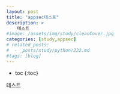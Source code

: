 ```yaml
---
layout: post
title: "appsec테스트"
description: >
    테스트
#image: /assets/img/study/cleanCover.jpg
categories: [study,appsec]
# related_posts:
#  - _posts/study/python/222.md
#tags: [blog]
---
```

* toc
{:toc}

테스트